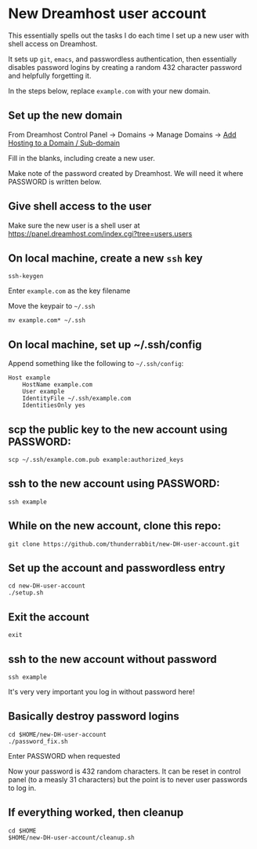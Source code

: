 # New Dreamhost user account

This essentially spells out the tasks I do each time I set up a new user with shell access on Dreamhost.

It sets up `git`, `emacs`, and passwordless authentication, then essentially disables password logins by creating a random 432 character password and helpfully forgetting it.

In the steps below, replace `example.com` with your new domain.

## Set up the new domain

From Dreamhost Control Panel -> Domains -> Manage Domains -> [Add Hosting to a Domain / Sub-domain](https://panel.dreamhost.com/index.cgi?tree=domain.manage&current_step=Index&next_step=ShowAddhttp&domain=)

Fill in the blanks, including create a new user.

Make note of the password created by Dreamhost.  We will need it where PASSWORD is written below.

## Give shell access to the user

Make sure the new user is a shell user at https://panel.dreamhost.com/index.cgi?tree=users.users

## On local machine, create a new `ssh` key
    ssh-keygen

Enter `example.com` as the key filename

Move the keypair to `~/.ssh`

    mv example.com* ~/.ssh

## On local machine, set up ~/.ssh/config

Append something like the following to `~/.ssh/config`:

    Host example
        HostName example.com
        User example
        IdentityFile ~/.ssh/example.com
        IdentitiesOnly yes

## scp the public key to the new account using PASSWORD:

    scp ~/.ssh/example.com.pub example:authorized_keys

## ssh to the new account using PASSWORD:

    ssh example

## While on the new account, clone this repo:

    git clone https://github.com/thunderrabbit/new-DH-user-account.git

## Set up the account and passwordless entry

    cd new-DH-user-account
    ./setup.sh

## Exit the account

    exit

## ssh to the new account without password

    ssh example

It's very very important you log in without password here!

## Basically destroy password logins

    cd $HOME/new-DH-user-account
    ./password_fix.sh

Enter PASSWORD when requested

Now your password is 432 random characters.  It can be reset in control panel (to a measly 31 characters) but the point is to never user passwords to log in.

## If everything worked, then cleanup

    cd $HOME
    $HOME/new-DH-user-account/cleanup.sh
